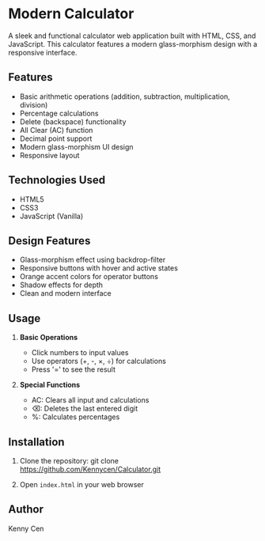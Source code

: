 # Modern Calculator

A sleek and functional calculator web application built with HTML, CSS, and JavaScript. This calculator features a modern glass-morphism design with a responsive interface.

## Features

- Basic arithmetic operations (addition, subtraction, multiplication, division)
- Percentage calculations
- Delete (backspace) functionality
- All Clear (AC) function
- Decimal point support
- Modern glass-morphism UI design
- Responsive layout

## Technologies Used

- HTML5
- CSS3
- JavaScript (Vanilla)

## Design Features

- Glass-morphism effect using backdrop-filter
- Responsive buttons with hover and active states
- Orange accent colors for operator buttons
- Shadow effects for depth
- Clean and modern interface

## Usage

1. **Basic Operations**
   - Click numbers to input values
   - Use operators (+, -, ×, ÷) for calculations
   - Press '=' to see the result

2. **Special Functions**
   - AC: Clears all input and calculations
   - ⌫: Deletes the last entered digit
   - %: Calculates percentages

## Installation

1. Clone the repository: git clone https://github.com/Kennycen/Calculator.git

2. Open `index.html` in your web browser


## Author

Kenny Cen
